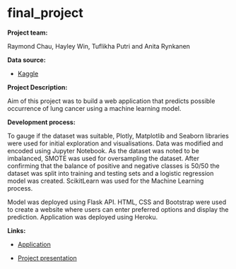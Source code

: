 # final_project

**Project team:**

Raymond Chau, Hayley Win, Tuflikha Putri and Anita Rynkanen

**Data source:**

* [Kaggle](https://www.kaggle.com/datasets/mysarahmadbhat/lung-cancer)


**Project Description:**

Aim of this project was to build a web application that predicts possible occurrence of lung cancer using a machine learning model.

**Development process:**

To gauge if the dataset was suitable, Plotly, Matplotlib and Seaborn libraries were used for initial exploration and visualisations. Data was modified and encoded using Jupyter Notebook. As the dataset was noted to be imbalanced, SMOTE was used for oversampling the dataset. After confirming that the balance of positive and negative classes is 50/50 the dataset was split into training and testing sets and  a logistic regression model was created. ScikitLearn was used for the Machine Learning process. 

Model was deployed using Flask API. HTML, CSS and Bootstrap were used to create a website where users can enter preferred options and display the prediction. Application was deployed using Heroku. 


**Links:**

* [Application](https://finalprojectlungcancer.herokuapp.com/)

* [Project presentation](https://www.canva.com/design/DAE_KW7gsUc/U8-IoYe1LlvqsnMBIloxeQ/watch?utm_content=DAE_KW7gsUc&utm_campaign=designshare&utm_medium=link&utm_source=publishsharelink)

